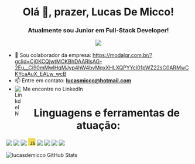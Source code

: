 <h1 align="center">Olá 👋, prazer, Lucas De Micco!</h1>
<h3 align="center">Atualmente sou Junior em Full-Stack Developer!</h3>
<p align="center"><img src=https://www.fabiosilvalima.net/wp-content/uploads/2017/04/fabiosilvalima-sairfazendo.gif width="250"></p>

- 🤝 Sou colaborador da empresa: https://modalgr.com.br/?gclid=Cj0KCQjwtMCKBhDAARIsAG-2Eu__Ci90mMwlHqMJyp4hW4bvMqxXHLXQPYYcl01pWZ22sC0ARMwCKYcaAuX_EALw_wcB
- 📫 Entre em contato: **lucasmicco@hotmail.com** 
- Me encontre no LinkedIn <a target="_blank" href="https://www.linkedin.com/in/lucas-de-micco-a40b23208/">
  <img align="left" alt="LinkdeIN" width="22px" src="https://image.flaticon.com/icons/png/512/174/174857.png" />
</a>


<h1 align="center">Linguagens e ferramentas de atuação: </h1>
<code><img height="20" src="https://upload.wikimedia.org/wikipedia/commons/thumb/e/ee/.NET_Core_Logo.svg/1024px-.NET_Core_Logo.svg.png"></code>
<code><img height="20" src="https://iconape.com/wp-content/files/sh/51404/svg/c--4.svg"></code>
<code><img height="20" src="https://cdn.worldvectorlogo.com/logos/angular-icon.svg"></code>
<code><img height="20" src="https://raw.githubusercontent.com/github/explore/80688e429a7d4ef2fca1e82350fe8e3517d3494d/topics/javascript/javascript.png"></code>
<code><img height="20" src="https://icon-library.com/images/html5-icon/html5-icon-13.jpg"></code>
<code><img height="20" src="https://www.iconninja.com/files/64/358/407/css3-icon.svg"></code>
<code><img height="20" src="https://img.icons8.com/color/480/microsoft-sql-server.png"></code>
<code><img height="20" src="https://uxwing.com/wp-content/themes/uxwing/download/10-brands-and-social-media/oracle.png"></code>

![lucasdemicco GitHub Stats](https://github-readme-stats.vercel.app/api?username=lucasdemicco&show_icons=true)



